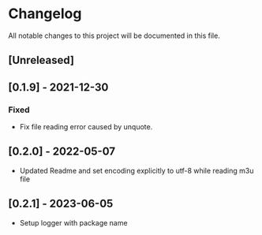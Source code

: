 # Changelog

All notable changes to this project will be documented in this file.

## [Unreleased]

## [0.1.9] - 2021-12-30

### Fixed

- Fix file reading error caused by unquote.

## [0.2.0] - 2022-05-07

- Updated Readme and set encoding explicitly to utf-8 while reading m3u file

## [0.2.1] - 2023-06-05

- Setup logger with package name
